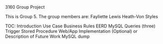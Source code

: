 3160 Group Project

This is Group 5.
The group members are:
Fayliette Lewis
Heath-Von Styles

TOC:
Introduction
Use Case
Business Rules
EERD
MySQL Queries (three)
Trigger
Stored Procedure
Web/App Implementation (Optional) or Description of Future Work
MySQL dump
